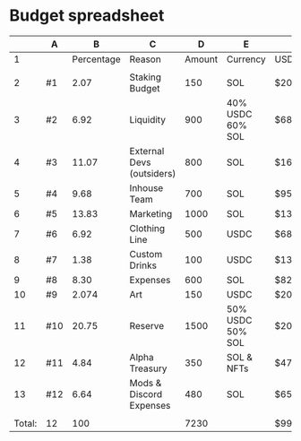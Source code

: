 # Budget spreadsheet

|        | A   | B          | C                         | D      | E                | F           |
| ------ | --- | ---------- | ------------------------- | ------ | ---------------- | ----------- |
| 1      |     | Percentage | Reason                    | Amount | Currency         | USD         |
|        |     |            |                           |        |                  |             |
| 2      | #1  | 2.07       | Staking Budget            | 150    | SOL              | $20,538.00  |
| 3      | #2  | 6.92       | Liquidity                 | 900    | 40% USDC 60% SOL | $68,460.00  |
| 4      | #3  | 11.07      | External Devs (outsiders) | 800    | SOL              | $164,304.00 |
| 5      | #4  | 9.68       | Inhouse Team              | 700    | SOL              | $95,844.00  |
| 6      | #5  | 13.83      | Marketing                 | 1000   | SOL              | $136,920.00 |
| 7      | #6  | 6.92       | Clothing Line             | 500    | USDC             | $68,460.00  |
| 8      | #7  | 1.38       | Custom Drinks             | 100    | USDC             | $13,692.00  |
| 9      | #8  | 8.30       | Expenses                  | 600    | SOL              | $82,152.00  |
| 10     | #9  | 2.074      | Art                       | 150    | USDC             | $20,538.00  |
| 11     | #10 | 20.75      | Reserve                   | 1500   | 50% USDC 50% SOL | $205,380.00 |
| 12     | #11 | 4.84       | Alpha Treasury            | 350    | SOL & NFTs       | $47,922.00  |
| 13     | #12 | 6.64       | Mods & Discord Expenses   | 480    | SOL              | $65,721.60  |
|        |     |            |                           |        |                  |             |
| Total: | 12  | 100        |                           | 7230   |                  | $995,209.5  |

